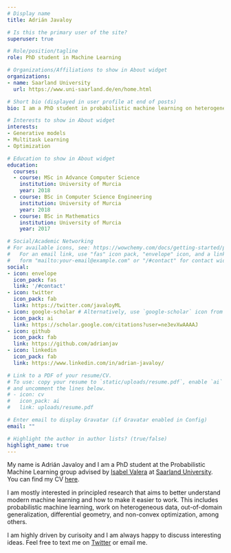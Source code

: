 ```yaml
---
# Display name
title: Adrián Javaloy

# Is this the primary user of the site?
superuser: true

# Role/position/tagline
role: PhD student in Machine Learning

# Organizations/Affiliations to show in About widget
organizations:
- name: Saarland University
  url: https://www.uni-saarland.de/en/home.html

# Short bio (displayed in user profile at end of posts)
bio: I am a PhD student in probabilistic machine learning on heterogeneous data.

# Interests to show in About widget
interests:
- Generative models
- Multitask Learning
- Optimization

# Education to show in About widget
education:
  courses:
  - course: MSc in Advance Computer Science
    institution: University of Murcia
    year: 2018
  - course: BSc in Computer Science Engineering
    institution: University of Murcia
    year: 2018
  - course: BSc in Mathematics
    institution: University of Murcia
    year: 2017

# Social/Academic Networking
# For available icons, see: https://wowchemy.com/docs/getting-started/page-builder/#icons
#   For an email link, use "fas" icon pack, "envelope" icon, and a link in the
#   form "mailto:your-email@example.com" or "/#contact" for contact widget.
social:
- icon: envelope
  icon_pack: fas
  link: '/#contact'
- icon: twitter
  icon_pack: fab
  link: https://twitter.com/javaloyML
- icon: google-scholar # Alternatively, use `google-scholar` icon from `ai` icon pack
  icon_pack: ai
  link: https://scholar.google.com/citations?user=ne3evXwAAAAJ
- icon: github
  icon_pack: fab
  link: https://github.com/adrianjav
- icon: linkedin
  icon_pack: fab
  link: https://www.linkedin.com/in/adrian-javaloy/

# Link to a PDF of your resume/CV.
# To use: copy your resume to `static/uploads/resume.pdf`, enable `ai` icons in `params.toml`, 
# and uncomment the lines below.
# - icon: cv
#   icon_pack: ai
#   link: uploads/resume.pdf

# Enter email to display Gravatar (if Gravatar enabled in Config)
email: ""

# Highlight the author in author lists? (true/false)
highlight_name: true
---
```


My name is Adrián Javaloy and I am a PhD student at the Probabilistic Machine Learning group advised by [Isabel Valera](https://ivaleram.github.io/) at [Saarland University](https://saarland-informatics-campus.de/en/). You can find my CV [here](uploads/resume.pdf).

I am mostly interested in principled research that aims to better understand modern machine learning and how to make it easier to work. This includes probabilistic machine learning, work on heterogeneous data, out-of-domain generalization, differential geometry, and non-convex optimization, among others.

I am highly driven by curisoity and I am always happy to discuss interesting ideas. Feel free to text me on [Twitter](https://twitter.com/javaloyML) or email me.

<!-- {{< icon name="download" pack="fas" >}} Download my {{< staticref "uploads/demo_resume.pdf" "newtab" >}}resumé{{< /staticref >}}. -->
